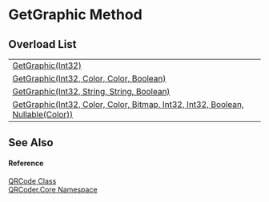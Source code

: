 # GetGraphic Method


## Overload List
<table>
<tr>
<td><a href="M_QRCoder_Core_QRCode_GetGraphic.md">GetGraphic(Int32)</a></td>
<td> </td></tr>
<tr>
<td><a href="M_QRCoder_Core_QRCode_GetGraphic_1.md">GetGraphic(Int32, Color, Color, Boolean)</a></td>
<td> </td></tr>
<tr>
<td><a href="M_QRCoder_Core_QRCode_GetGraphic_3.md">GetGraphic(Int32, String, String, Boolean)</a></td>
<td> </td></tr>
<tr>
<td><a href="M_QRCoder_Core_QRCode_GetGraphic_2.md">GetGraphic(Int32, Color, Color, Bitmap, Int32, Int32, Boolean, Nullable(Color))</a></td>
<td> </td></tr>
</table>

## See Also


#### Reference
<a href="T_QRCoder_Core_QRCode.md">QRCode Class</a>  
<a href="N_QRCoder_Core.md">QRCoder.Core Namespace</a>  
